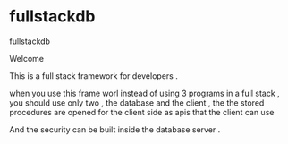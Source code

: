 # fullstackdb
fullstackdb

Welcome

This is a full stack framework for developers .

when you use this frame worl instead of using 3 programs in a full stack , 
you should use only two , the database and the client , 
the the stored procedures are opened for the client side as apis that the client can use

And the security can be built inside the database server .


